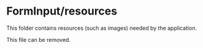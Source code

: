 # FormInput/resources

This folder contains resources (such as images) needed by the application. 

This file can be removed.
